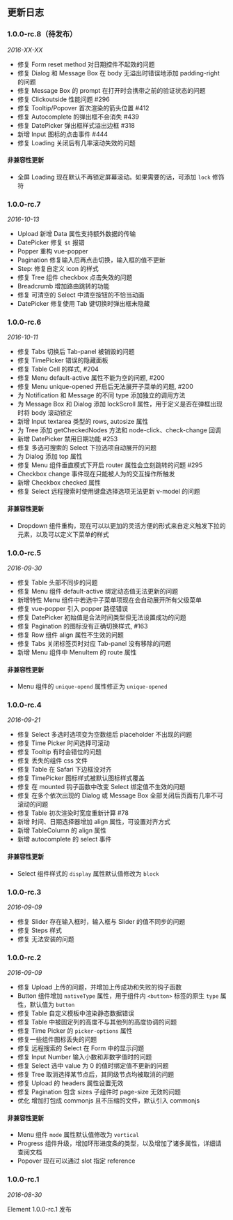 ## 更新日志

### 1.0.0-rc.8（待发布）

*2016-XX-XX*

- 修复 Form reset method 对日期控件不起效的问题
- 修复 Dialog 和 Message Box 在 body 无溢出时错误地添加 padding-right 的问题
- 修复 Message Box 的 prompt 在打开时会携带之前的验证状态的问题
- 修复 Clickoutside 性能问题 #296
- 修复 Tooltip/Popover 首次渲染的箭头位置 #412
- 修复 Autocomplete 的弹出框不会消失 #439
- 修复 DatePicker 弹出框样式溢出边框 #318
- 新增 Input 图标的点击事件 #444
- 修复 Loading 关闭后有几率滚动失效的问题

#### 非兼容性更新

- 全屏 Loading 现在默认不再锁定屏幕滚动。如果需要的话，可添加 `lock` 修饰符

### 1.0.0-rc.7

*2016-10-13*

- Upload 新增 Data 属性支持额外数据的传输
- DatePicker 修复 `$t` 报错
- Popper 重构 vue-popper
- Pagination 修复输入后再点击切换，输入框的值不更新
- Step: 修复自定义 icon 的样式
- 修复 Tree 组件 checkbox 点击失效的问题
- Breadcrumb 增加路由跳转的功能
- 修复 可清空的 Select 中清空按钮的不恰当动画
- DatePicker 修复使用 Tab 键切换时弹出框未隐藏

### 1.0.0-rc.6

*2016-10-11*

- 修复 Tabs 切换后 Tab-panel 被销毁的问题
- 修复 TimePicker 错误的隐藏面板
- 修复 Table Cell 的样式, #204
- 修复 Menu default-active 属性不能为空的问题, #200
- 修复 Menu unique-opened 开启后无法展开子菜单的问题, #200
- 为 Notification 和 Message 的不同 type 添加独立的调用方法
- 为 Message Box 和 Dialog 添加 lockScroll 属性，用于定义是否在弹框出现时将 body 滚动锁定
- 新增 Input textarea 类型的 rows, autosize 属性
- 为 Tree 添加 getCheckedNodes 方法和 node-click、check-change 回调
- 新增 DatePicker 禁用日期功能 #253
- 修复 多选可搜索的 Select 下拉选项自动展开的问题
- 为 Dialog 添加 top 属性
- 修复 Menu 组件垂直模式下开启 router 属性会立刻跳转的问题 #295
- Checkbox change 事件现在只能被人为的交互操作所触发
- 新增 Checkbox checked 属性
- 修复 Select 远程搜索时使用键盘选择选项无法更新 v-model 的问题

#### 非兼容性更新

- Dropdown 组件重构，现在可以以更加的灵活方便的形式来自定义触发下拉的元素，以及可以定义下菜单的样式

### 1.0.0-rc.5

*2016-09-30*

- 修复 Table 头部不同步的问题
- 修复 Menu 组件 default-active 绑定动态值无法更新的问题
- 新增特性 Menu 组件中若选中子菜单项现在会自动展开所有父级菜单
- 修复 vue-popper 引入 popper 路径错误
- 修复 DatePicker 初始值是合法时间类型但无法设置成功的问题
- 修复 Pagination 的图标没有正确切换样式, #163
- 修复 Row 组件 align 属性不生效的问题
- 修复 Tabs 关闭标签页时对应 Tab-panel 没有移除的问题
- 新增 Menu 组件中 MenuItem 的 route 属性

#### 非兼容性更新
- Menu 组件的 `unique-opend` 属性修正为 `unique-opened`

### 1.0.0-rc.4

*2016-09-21*

- 修复 Select 多选时选项变为空数组后 placeholder 不出现的问题
- 修复 Time Picker 时间选择可滚动
- 修复 Tooltip 有时会错位的问题
- 修复 丢失的组件 css 文件
- 修复 Table 在 Safari 下边框没对齐
- 修复 TimePicker 图标样式被默认图标样式覆盖
- 修复 在 mounted 钩子函数中改变 Select 绑定值不生效的问题
- 修复 在多个依次出现的 Dialog 或 Message Box 全部关闭后页面有几率不可滚动的问题
- 修复 Table 初次渲染时宽度重新计算 #78
- 新增 时间、日期选择器增加 align 属性，可设置对齐方式
- 新增 TableColumn 的 align 属性
- 新增 autocomplete 的 select 事件

#### 非兼容性更新
- Select 组件样式的 `display` 属性默认值修改为 `block`

### 1.0.0-rc.3

*2016-09-09*

- 修复 Slider 存在输入框时，输入框与 Slider 的值不同步的问题
- 修复 Steps 样式
- 修复 无法安装的问题

### 1.0.0-rc.2

*2016-09-09*

- 修复 Upload 上传的问题，并增加上传成功和失败的钩子函数
- Button 组件增加 `nativeType` 属性，用于组件内 `<button>` 标签的原生 `type` 属性，默认值为 `button`
- 修复 Table 自定义模板中渲染静态数据错误
- 修复 Table 中被固定列的高度不与其他列的高度协调的问题
- 修复 Time Picker 的 `picker-options` 属性
- 修复一些组件图标丢失的问题
- 修复 远程搜索的 Select 在 Form 中的显示问题
- 修复 Input Number 输入小数和非数字值时的问题
- 修复 Select 选中 value 为 0 的值时绑定值不更新的问题
- 修复 Tree 取消选择某节点后，其同级节点均被取消的问题
- 修复 Upload 的 headers 属性设置无效
- 修复 Pagination 包含 sizes 子组件时 page-size 无效的问题
- 优化 增加打包成 commonjs 且不压缩的文件，默认引入 commonjs

#### 非兼容性更新
- Menu 组件 `mode` 属性默认值修改为 `vertical`
- Progress 组件升级，增加环形进度条的类型，以及增加了诸多属性，详细请查阅文档
- Popover 现在可以通过 slot 指定 reference

### 1.0.0-rc.1

*2016-08-30*

Element 1.0.0-rc.1 发布
